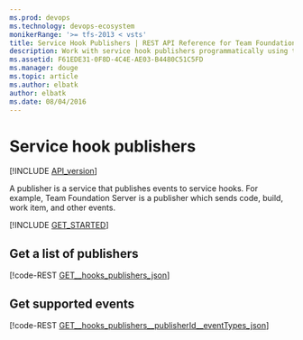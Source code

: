 ```yaml
---
ms.prod: devops
ms.technology: devops-ecosystem
monikerRange: '>= tfs-2013 < vsts'
title: Service Hook Publishers | REST API Reference for Team Foundation Server
description: Work with service hook publishers programmatically using the REST APIs for Team Foundation Server.
ms.assetid: F61EDE31-0F8D-4C4E-AE03-B4480C51C5FD
ms.manager: douge
ms.topic: article
ms.author: elbatk
author: elbatk
ms.date: 08/04/2016
---
```


# Service hook publishers
[!INCLUDE [API_version](../_data/version.md)]

A publisher is a service that publishes events to service hooks. For example, Team Foundation Server is a publisher which sends code, build, work item, and other events.

[!INCLUDE [GET_STARTED](../_data/get-started.md)]

## Get a list of publishers
<a name="getalistofpublishers" />

[!code-REST [GET__hooks_publishers_json](./_data/publishers/GET__hooks_publishers.json)]

## Get supported events

[!code-REST [GET__hooks_publishers__publisherId__eventTypes_json](./_data/publishers/GET__hooks_publishers__publisherId__eventTypes.json)]


